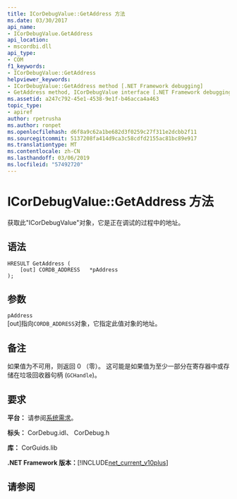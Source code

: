 ```yaml
---
title: ICorDebugValue::GetAddress 方法
ms.date: 03/30/2017
api_name:
- ICorDebugValue.GetAddress
api_location:
- mscordbi.dll
api_type:
- COM
f1_keywords:
- ICorDebugValue::GetAddress
helpviewer_keywords:
- ICorDebugValue::GetAddress method [.NET Framework debugging]
- GetAddress method, ICorDebugValue interface [.NET Framework debugging]
ms.assetid: a247c792-45e1-4538-9e1f-b46acca4a463
topic_type:
- apiref
author: rpetrusha
ms.author: ronpet
ms.openlocfilehash: d6f8a9c62a1be682d3f0259c27f311e2dcbb2f11
ms.sourcegitcommit: 5137208fa414d9ca3c58cdfd2155ac81bc89e917
ms.translationtype: MT
ms.contentlocale: zh-CN
ms.lasthandoff: 03/06/2019
ms.locfileid: "57492720"
---
```

# <a name="icordebugvaluegetaddress-method"></a>ICorDebugValue::GetAddress 方法
获取此"ICorDebugValue"对象，它是正在调试的过程中的地址。  
  
## <a name="syntax"></a>语法  
  
```  
HRESULT GetAddress (  
    [out] CORDB_ADDRESS   *pAddress  
);  
```  
  
## <a name="parameters"></a>参数  
 `pAddress`  
 [out]指向`CORDB_ADDRESS`对象，它指定此值对象的地址。  
  
## <a name="remarks"></a>备注  
 如果值为不可用，则返回 0 （零）。 这可能是如果值为至少一部分在寄存器中或存储在垃圾回收器句柄 (`GCHandle`)。  
  
## <a name="requirements"></a>要求  
 **平台：** 请参阅[系统需求](../../../../docs/framework/get-started/system-requirements.md)。  
  
 **标头：** CorDebug.idl、 CorDebug.h  
  
 **库：** CorGuids.lib  
  
 **.NET Framework 版本：**[!INCLUDE[net_current_v10plus](../../../../includes/net-current-v10plus-md.md)]  
  
## <a name="see-also"></a>请参阅

